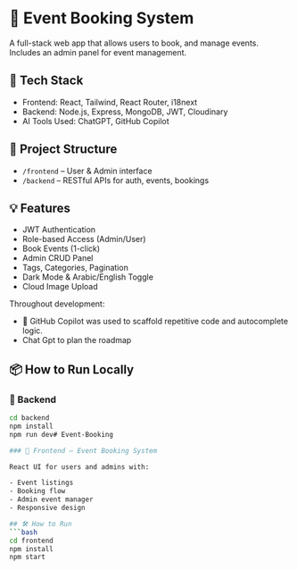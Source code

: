 # 🧾 Event Booking System

A full-stack web app that allows users to book, and manage events. Includes an admin panel for event management.

## 🚀 Tech Stack

- Frontend: React, Tailwind, React Router, i18next
- Backend: Node.js, Express, MongoDB, JWT, Cloudinary
- AI Tools Used: ChatGPT, GitHub Copilot

## 📁 Project Structure

- `/frontend` – User & Admin interface
- `/backend` – RESTful APIs for auth, events, bookings

## 💡 Features

- JWT Authentication
- Role-based Access (Admin/User)
- Book Events (1-click)
- Admin CRUD Panel
- Tags, Categories, Pagination
- Dark Mode & Arabic/English Toggle
- Cloud Image Upload

Throughout development:
- 🤖 GitHub Copilot was used to scaffold repetitive code and autocomplete logic.
- Chat Gpt to plan the roadmap
  
## 📦 How to Run Locally

### 🔧 Backend
```bash
cd backend
npm install
npm run dev# Event-Booking

### 📲 Frontend – Event Booking System

React UI for users and admins with:

- Event listings
- Booking flow
- Admin event manager
- Responsive design

## 🛠 How to Run
```bash
cd frontend
npm install
npm start
